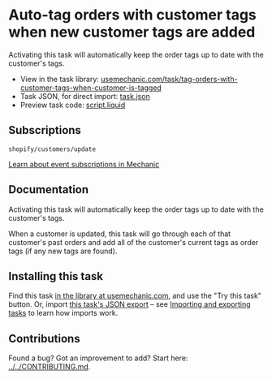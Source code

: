# Auto-tag orders with customer tags when new customer tags are added

Activating this task will automatically keep the order tags up to date with the customer's tags.

* View in the task library: [usemechanic.com/task/tag-orders-with-customer-tags-when-customer-is-tagged](https://usemechanic.com/task/tag-orders-with-customer-tags-when-customer-is-tagged)
* Task JSON, for direct import: [task.json](../../tasks/tag-orders-with-customer-tags-when-customer-is-tagged.json)
* Preview task code: [script.liquid](./script.liquid)

## Subscriptions

```liquid
shopify/customers/update
```

[Learn about event subscriptions in Mechanic](https://docs.usemechanic.com/article/408-subscriptions)

## Documentation

Activating this task will automatically keep the order tags up to date with the customer's tags.

When a customer is updated, this task will go through each of that customer's past orders and add all of the customer's current tags as order tags (if any new tags are found).

## Installing this task

Find this task [in the library at usemechanic.com](https://usemechanic.com/task/tag-orders-with-customer-tags-when-customer-is-tagged), and use the "Try this task" button. Or, import [this task's JSON export](../../tasks/tag-orders-with-customer-tags-when-customer-is-tagged.json) – see [Importing and exporting tasks](https://docs.usemechanic.com/article/505-importing-and-exporting-tasks) to learn how imports work.

## Contributions

Found a bug? Got an improvement to add? Start here: [../../CONTRIBUTING.md](../../CONTRIBUTING.md).
